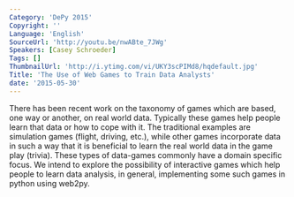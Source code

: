 ```yaml
---
Category: 'DePy 2015'
Copyright: ''
Language: 'English'
SourceUrl: 'http://youtu.be/nwABte_7JWg'
Speakers: [Casey Schroeder]
Tags: []
ThumbnailUrl: 'http://i.ytimg.com/vi/UKY3scPIMd8/hqdefault.jpg'
Title: 'The Use of Web Games to Train Data Analysts'
date: '2015-05-30'
---
```

There has been recent work on the taxonomy of games which are based, one way or another, on real world data. Typically these games help people learn that data or how to cope with it. The traditional examples are simulation games (flight, driving, etc.), while other games incorporate data in such a way that it is beneficial to learn the real world data in the game play (trivia). These types of data-games commonly have a domain specific focus.  We intend to explore the possibility of interactive games which help people to learn data analysis, in general, implementing some such games in python using web2py.
